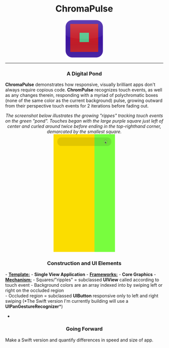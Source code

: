 <center><h1>ChromaPulse</h1></center>  
<center><img src="https://raw.githubusercontent.com/MadArkitekt/ChromaPulse/master/DigitalPond/icons/iPhone/Icon-60@2x.png"></center>


<hr>
<center><h3>A Digital Pond</h3></center>
<p><strong>ChromaPulse</strong> demonstrates how responsive, visually brilliant apps don't always require copious code. <strong>ChromPulse</strong> recognizes touch events, as well as any changes therein, responding with a myriad of polychromatic boxes (none of the same color as the current background) pulse, growing outward from their perspective touch events for 2 iterations before fading out.</p>
<center><em>The screenshot below illustrates the growing "rippes" tracking touch events on the green "pond". Touches began with the large purple square just left of center and curled around twice before ending in the top-righthand corner, demarcated by the smallest square. </em></center>  
<center><img style="float: center" src="https://raw.githubusercontent.com/MadArkitekt/ChromaPulse/master/ChromaPulse.gif" width=195.25 height=375></center>
<center><h3>Construction and UI Elements</h3></center>
- <strong><u>Template:</u></strong>
 - <strong>Single View Application</strong>
- <strong><u>Frameworks:</u></strong>
 - <strong>Core Graphics</strong>
- <strong><u>Mechanism:</u></strong>
 - Squares/"ripples" = subclassed <strong>UIView</strong> called according to touch event
 - Background colors are an array indexed into by swiping left or right on the occluded region<br>
	  - Occluded region = subclassed <strong>UIButton</strong> responsive only to left and right swiping (*The Swift version I'm currently building will use a <strong>UIPanGestureRecognizer</strong>*)

-
 <center><h3>Going Forward</h3></center>
<p>Make a Swift version and quantify differences in speed and size of app.</p>
